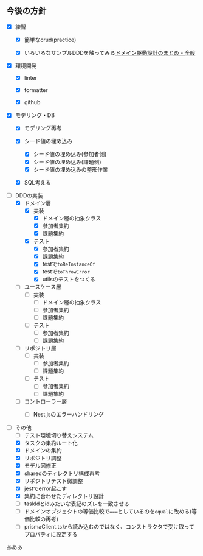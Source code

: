
## 今後の方針
+ [x] 練習
  + [x] 簡単なcrud(practice)
  + [x] いろいろなサンプルDDDを触ってみる[ドメイン駆動設計のまとめ - 全般](https://scrapbox.io/ampersand/%E3%83%89%E3%83%A1%E3%82%A4%E3%83%B3%E9%A7%86%E5%8B%95%E8%A8%AD%E8%A8%88%E3%81%AE%E3%81%BE%E3%81%A8%E3%82%81)


+ [x] 環境開発
  + [x] linter
  + [x] formatter
  + [x] github


+ [x] モデリング・DB
  + [x] モデリング再考
  + [x] シード値の埋め込み
    + [x] シード値の埋め込み(参加者側)
    + [x] シード値の埋め込み(課題側)
    + [x] シード値の埋め込みの整形作業
  + [x] SQL考える


+ [ ] DDDの実装
  + [x] ドメイン層
    + [x] 実装
      + [x] ドメイン層の抽象クラス
      + [x] 参加者集約
      + [x] 課題集約
    + [x] テスト
      + [x] 参加者集約
      + [x] 課題集約
      + [x] testで`toBeInstanceOf`
      + [x] testで`toThrowError`
      + [x] utilsのテストをつくる
  + [ ] ユースケース層
    + [ ] 実装
      + [ ] ドメイン層の抽象クラス
      + [ ] 参加者集約
      + [ ] 課題集約
    + [ ] テスト
      + [ ] 参加者集約
      + [ ] 課題集約
  + [ ] リポジトリ層
    + [ ] 実装
      + [ ] 参加者集約
      + [ ] 課題集約
    + [ ] テスト
      + [ ] 参加者集約
      + [ ] 課題集約
  + [ ] コントローラー層
    + [ ] Nest.jsのエラーハンドリング


+ [ ] その他
  + [ ] テスト環境切り替えシステム
  + [x] タスクの集約ルート化
  + [x] ドメインの集約
  + [x] リポジトリ調整
  + [x] モデル図修正
  + [x] sharedのディレクトリ構成再考
  + [x] リポジトリテスト微調整
  + [x] jestでerror起こす
  + [x] 集約に合わせたディレクトリ設計
  + [ ] taskIdとidみたいな表記のズレを一致させる
  + [ ] ドメインオブジェクトの等価比較で`===`としているのを`equal`に改める(等価比較の再考)
  + [ ] prismaClient.tsから読み込むのではなく、コンストラクタで受け取ってプロパティに設定する
  
あああ
